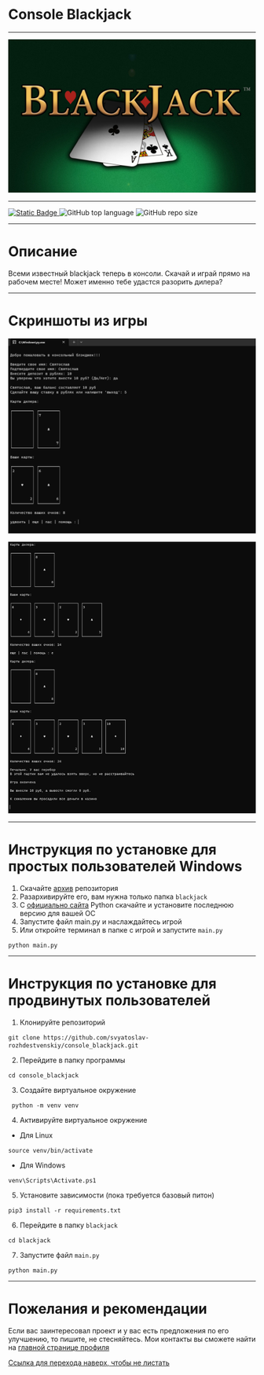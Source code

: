 <a id="up"></a>
#  Console Blackjack
____
![black-jack-wallpaper-8.jpg](Pictures/black-jack-wallpaper-8.jpg)
____
<p align="left">
  <a href="https://github.com/svyatoslav-rozhdestvenskiy">
    <img alt="Static Badge" src="https://img.shields.io/badge/console_blackjack-%23000000?style=plastic&label=svyatoslav-rozhdestvenskiy&labelColor=%23008000">
  </a>
  <img alt="GitHub top language" src="https://img.shields.io/github/languages/top/svyatoslav-rozhdestvenskiy/console_blackjack?style=plastic&logoColor=008000&labelColor=008000&color=000000">
  <img alt="GitHub repo size" src="https://img.shields.io/github/repo-size/svyatoslav-rozhdestvenskiy/console_blackjack?style=plastic&labelColor=008000&color=000000">

</p>

____
# Описание

Всеми известный blackjack теперь в консоли. Скачай и играй прямо на рабочем месте! Может именно тебе удастся разорить дилера?

____
# Скриншоты из игры

![screenshot_program.jpg](Pictures/screenshot_program.jpg)

![screenshot_program1.jpg](Pictures/screenshot_program1.jpg)

____

# Инструкция по установке для простых пользователей Windows
1. Скачайте [архив](https://github.com/svyatoslav-rozhdestvenskiy/console_blackjack/archive/refs/heads/master.zip) репозитория
2. Разархивируйте его, вам нужна только папка `blackjack`
3. С [официально сайта](https://www.python.org/downloads/) Python скачайте и установите последнюю версию для вашей ОС
4. Запустите файл main.py и наслаждайтесь игрой
5. Или откройте терминал в папке с игрой и запустите `main.py`
```commandline
python main.py
``` 

____

# Инструкция по установке для продвинутых пользователей
1. Клонируйте репозиторий
```commandline
git clone https://github.com/svyatoslav-rozhdestvenskiy/console_blackjack.git
```
2. Перейдите в папку программы
```commandline
cd console_blackjack
```
3. Создайте виртуальное окружение
```commandline
 python -m venv venv
 ```
4. Активируйте виртуальное окружение
+ Для Linux
```commandline
source venv/bin/activate
```
+ Для Windows
```commandline
venv\Scripts\Activate.ps1
```
5. Установите зависимости (пока требуется базовый питон)
```commandline
pip3 install -r requirements.txt
```
6. Перейдите в папку `blackjack`
```commandline
cd blackjack
```
7. Запустите файл `main.py`
```commandline
python main.py
```

____

# Пожелания и рекомендации
Если вас заинтересовал проект и у вас есть предложения по его улучшению, то пишите, не стесняйтесь.
Мои контакты вы сможете найти на [главной странице профиля](https://github.com/svyatoslav-rozhdestvenskiy)


<a href="#up">Ссылка для перехода наверх, чтобы не листать</a>